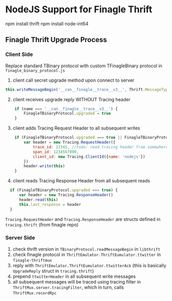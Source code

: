 # NodeJS Support for Finagle Thrift

npm install thrift
npm install node-int64

## Finagle Thrift Upgrade Process

### Client Side

Replace standard TBinary protocol with custom TFinagleBinary protocol in `finagle_binary_protocol.js`
1. client call secret upgrade method upon connect to server
```js
this.writeMessageBegin('__can__finagle__trace__v3__', Thrift.MessageType.CALL, 0);
```

2. client receives upgrade reply WITHOUT Tracing header
```js
    if (name === '__can__finagle__trace__v3__') {
        FinagleTBinaryProtocol.upgraded = true
    }
```

3. client adds Tracing Request Header to all subsequent writes
```js
    if (FinagleTBinaryProtocol.upgraded === true || FinagleTBinaryProtocol.upgrading === true) {
        var header = new Tracing.RequestHeader({
            trace_id: 12345, //todo: read tracing header from somewhere
            span_id: 1234567890,
            client_id: new Tracing.ClientId({name: 'nodejs'})
        })
        header.write(this)
    }
```

4. client reads Tracing Response Header from all subsequent reads
```js
  if (FinagleTBinaryProtocol.upgraded === true) {
      var header = new Tracing.ResponseHeader()
      header.read(this)
      this.last_response = header
  }
```

`Tracing.RequestHeader` and `Tracing.ResponseHeader` are structs defined in `tracing.thrift` (from finagle repo)

### Server Side

1. check thrift version in `TBinaryProtocol.readMessageBegin` in `libthrift`
2. check finagle protocol in `ThriftEmulator.ThriftEumulator.ttwitter` in `finagle-thriftmux`
3. reply with `ThriftEmulator.ThriftEumulator.ttwitterAck` (this is basically `UpgradeReply` struct in `tracing.thrift`)
4. prepend `ttwitterHeader` in all subsequent write messages
5. all subsequent messages will be traced using tracing filter in `ThriftMux.server.tracingFilter`, which in turn, calls `ThriftMux.recordRpc`